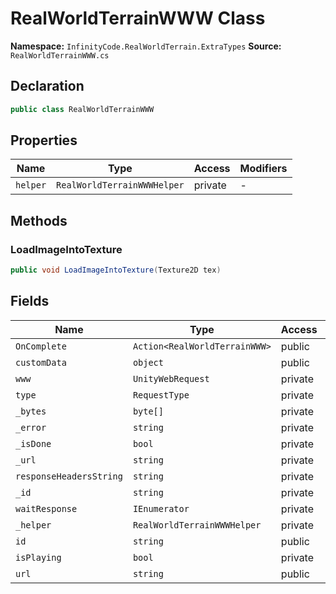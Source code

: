 # RealWorldTerrainWWW Class

**Namespace:** `InfinityCode.RealWorldTerrain.ExtraTypes`
**Source:** `RealWorldTerrainWWW.cs`

## Declaration

```csharp
public class RealWorldTerrainWWW
```

## Properties

| Name | Type | Access | Modifiers |
|------|------|--------|-----------|
| `helper` | `RealWorldTerrainWWWHelper` | private | - |

## Methods

### LoadImageIntoTexture

```csharp
public void LoadImageIntoTexture(Texture2D tex)
```

## Fields

| Name | Type | Access | Modifiers |
|------|------|--------|-----------|
| `OnComplete` | `Action<RealWorldTerrainWWW>` | public | - |
| `customData` | `object` | public | - |
| `www` | `UnityWebRequest` | private | - |
| `type` | `RequestType` | private | - |
| `_bytes` | `byte[]` | private | - |
| `_error` | `string` | private | - |
| `_isDone` | `bool` | private | - |
| `_url` | `string` | private | - |
| `responseHeadersString` | `string` | private | - |
| `_id` | `string` | private | - |
| `waitResponse` | `IEnumerator` | private | - |
| `_helper` | `RealWorldTerrainWWWHelper` | private | - |
| `id` | `string` | public | - |
| `isPlaying` | `bool` | private | - |
| `url` | `string` | public | - |


